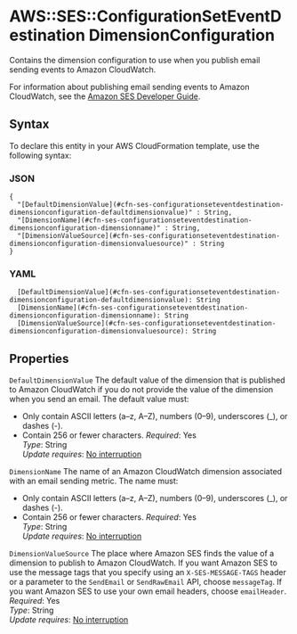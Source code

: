 # AWS::SES::ConfigurationSetEventDestination DimensionConfiguration<a name="aws-properties-ses-configurationseteventdestination-dimensionconfiguration"></a>

Contains the dimension configuration to use when you publish email sending events to Amazon CloudWatch\.

For information about publishing email sending events to Amazon CloudWatch, see the [Amazon SES Developer Guide](https://docs.aws.amazon.com/ses/latest/DeveloperGuide/event-publishing-add-event-destination-cloudwatch.html)\.

## Syntax<a name="aws-properties-ses-configurationseteventdestination-dimensionconfiguration-syntax"></a>

To declare this entity in your AWS CloudFormation template, use the following syntax:

### JSON<a name="aws-properties-ses-configurationseteventdestination-dimensionconfiguration-syntax.json"></a>

```
{
  "[DefaultDimensionValue](#cfn-ses-configurationseteventdestination-dimensionconfiguration-defaultdimensionvalue)" : String,
  "[DimensionName](#cfn-ses-configurationseteventdestination-dimensionconfiguration-dimensionname)" : String,
  "[DimensionValueSource](#cfn-ses-configurationseteventdestination-dimensionconfiguration-dimensionvaluesource)" : String
}
```

### YAML<a name="aws-properties-ses-configurationseteventdestination-dimensionconfiguration-syntax.yaml"></a>

```
  [DefaultDimensionValue](#cfn-ses-configurationseteventdestination-dimensionconfiguration-defaultdimensionvalue): String
  [DimensionName](#cfn-ses-configurationseteventdestination-dimensionconfiguration-dimensionname): String
  [DimensionValueSource](#cfn-ses-configurationseteventdestination-dimensionconfiguration-dimensionvaluesource): String
```

## Properties<a name="aws-properties-ses-configurationseteventdestination-dimensionconfiguration-properties"></a>

`DefaultDimensionValue`  <a name="cfn-ses-configurationseteventdestination-dimensionconfiguration-defaultdimensionvalue"></a>
The default value of the dimension that is published to Amazon CloudWatch if you do not provide the value of the dimension when you send an email\. The default value must:  
+ Only contain ASCII letters \(a–z, A–Z\), numbers \(0–9\), underscores \(\_\), or dashes \(\-\)\.
+ Contain 256 or fewer characters\.
*Required*: Yes  
*Type*: String  
*Update requires*: [No interruption](https://docs.aws.amazon.com/AWSCloudFormation/latest/UserGuide/using-cfn-updating-stacks-update-behaviors.html#update-no-interrupt)

`DimensionName`  <a name="cfn-ses-configurationseteventdestination-dimensionconfiguration-dimensionname"></a>
The name of an Amazon CloudWatch dimension associated with an email sending metric\. The name must:   
+ Only contain ASCII letters \(a–z, A–Z\), numbers \(0–9\), underscores \(\_\), or dashes \(\-\)\.
+ Contain 256 or fewer characters\.
*Required*: Yes  
*Type*: String  
*Update requires*: [No interruption](https://docs.aws.amazon.com/AWSCloudFormation/latest/UserGuide/using-cfn-updating-stacks-update-behaviors.html#update-no-interrupt)

`DimensionValueSource`  <a name="cfn-ses-configurationseteventdestination-dimensionconfiguration-dimensionvaluesource"></a>
The place where Amazon SES finds the value of a dimension to publish to Amazon CloudWatch\. If you want Amazon SES to use the message tags that you specify using an `X-SES-MESSAGE-TAGS` header or a parameter to the `SendEmail` or `SendRawEmail` API, choose `messageTag`\. If you want Amazon SES to use your own email headers, choose `emailHeader`\.  
*Required*: Yes  
*Type*: String  
*Update requires*: [No interruption](https://docs.aws.amazon.com/AWSCloudFormation/latest/UserGuide/using-cfn-updating-stacks-update-behaviors.html#update-no-interrupt)